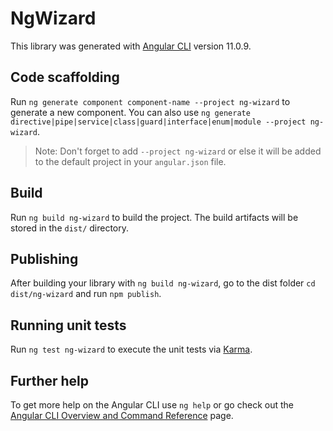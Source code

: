 # NgWizard

This library was generated with [Angular CLI](https://github.com/angular/angular-cli) version 11.0.9.

## Code scaffolding

Run `ng generate component component-name --project ng-wizard` to generate a new component. You can also use `ng generate directive|pipe|service|class|guard|interface|enum|module --project ng-wizard`.
> Note: Don't forget to add `--project ng-wizard` or else it will be added to the default project in your `angular.json` file. 

## Build

Run `ng build ng-wizard` to build the project. The build artifacts will be stored in the `dist/` directory.

## Publishing

After building your library with `ng build ng-wizard`, go to the dist folder `cd dist/ng-wizard` and run `npm publish`.

## Running unit tests

Run `ng test ng-wizard` to execute the unit tests via [Karma](https://karma-runner.github.io).

## Further help

To get more help on the Angular CLI use `ng help` or go check out the [Angular CLI Overview and Command Reference](https://angular.io/cli) page.
